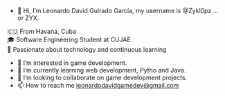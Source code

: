 - 👋 Hi, I’m Leonardo David Guirado García, my username is @Zykl0pz ... or ZYX.

🇨🇺 From Havana, Cuba  
🎓 Software Engineering Student at CUJAE  
🚀 Passionate about technology and continuous learning  

- 👀 I’m interested in game development.
- 🌱 I’m currently learning web development, Pytho and Java.
- 💞️ I’m looking to collaborate on game development projects.
- 📫 How to reach me leonardodavidgamedev@gmail.com

<!---
Zykl0pz/Zykl0pz is a ✨ special ✨ repository because its `README.md` (this file) appears on your GitHub profile.
You can click the Preview link to take a look at your changes.
--->
